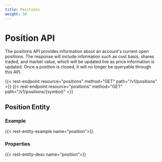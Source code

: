 ```yaml
---
title: Positions
weight: 30
---
```


# Position API

The positions API provides information about an account's current open positions. The response will include information such as cost basis, shares traded, and market value, which will be updated live as price information is updated. Once a position is closed, it will no longer be queryable through this API.

{{< rest-endpoint resource="positions" method="GET" path="/v1/positions" >}}
{{< rest-endpoint resource="positions" method="GET" path="/v1/positions/{symbol}" >}}

## Position Entity

### Example
{{< rest-entity-example name="position">}}

### Properties
{{< rest-entity-desc name="position">}}